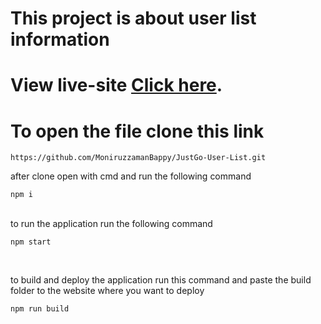 # This project is about  user list information

# View live-site  [Click here]().

# To open the file clone this link


```
https://github.com/MoniruzzamanBappy/JustGo-User-List.git
```

after clone open with cmd  and run the following command
<br/>

```
npm i
```
<br/>
to run the application run the following command
<br/>

```
npm start
```
<br/>

to build and deploy the application run this command and paste the build folder to the website where you want to deploy
<br/>

```sh
npm run build
```

